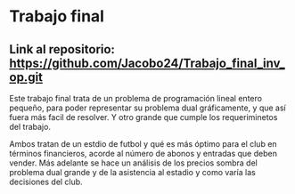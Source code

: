# Trabajo final

## Link al repositorio: https://github.com/Jacobo24/Trabajo_final_inv_op.git

Este trabajo final trata de un problema de programación lineal entero pequeño, para poder representar su problema dual gráficamente, y que así fuera más facil de resolver. Y otro grande que cumple los requeriminetos del trabajo.

Ambos tratan de un estdio de futbol y qué es más óptimo para el club en términos financieros, acorde al número de abonos y entradas que deben vender. Más adelante se hace un análisis de los precios sombra del problema dual grande y de la asistencia al estadio y como varía las decisiones del club.
